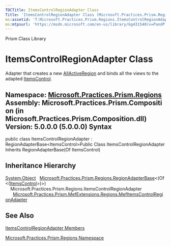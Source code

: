 ```yaml
---
TOCTitle: ItemsControlRegionAdapter Class
Title: 'ItemsControlRegionAdapter Class (Microsoft.Practices.Prism.Regions)'
ms:assetid: 'T:Microsoft.Practices.Prism.Regions.ItemsControlRegionAdapter'
ms:mtpsurl: 'https://msdn.microsoft.com/en-us/library/Gg431540(v=PandP.50)'
---
```


Prism Class Library

ItemsControlRegionAdapter Class
===============================

Adapter that creates a new [AllActiveRegion](https://msdn.microsoft.com/t:microsoft.practices.prism.regions.allactiveregion) and binds all the views to the adapted [ItemsControl](http://msdn2.microsoft.com/en-us/library/ms611045).

**Namespace:** [Microsoft.Practices.Prism.Regions](https://msdn.microsoft.com/n:microsoft.practices.prism.regions)
**Assembly:** Microsoft.Practices.Prism.Composition (in Microsoft.Practices.Prism.Composition.dll) Version: 5.0.0.0 (5.0.0.0)
Syntax
------

<span id="syntaxToggle"></span>public class ItemsControlRegionAdapter : RegionAdapterBase&lt;ItemsControl&gt;Public Class ItemsControlRegionAdapter Inherits RegionAdapterBase(Of ItemsControl)

Inheritance Hierarchy
---------------------

<span id="familyToggle"></span>[System.Object](http://msdn2.microsoft.com/en-us/library/e5kfa45b)
  [Microsoft.Practices.Prism.Regions.RegionAdapterBase](https://msdn.microsoft.com/t:microsoft.practices.prism.regions.regionadapterbase%601)&lt;(Of &lt;([ItemsControl](http://msdn2.microsoft.com/en-us/library/ms611045)&gt;)&gt;)
    Microsoft.Practices.Prism.Regions.ItemsControlRegionAdapter
      [Microsoft.Practices.Prism.MefExtensions.Regions.MefItemsControlRegionAdapter](https://msdn.microsoft.com/t:microsoft.practices.prism.mefextensions.regions.mefitemscontrolregionadapter)

See Also
--------

<span id="seeAlsoToggle"></span>
[ItemsControlRegionAdapter Members](https://msdn.microsoft.com/allmembers.t:microsoft.practices.prism.regions.itemscontrolregionadapter)

[Microsoft.Practices.Prism.Regions Namespace](https://msdn.microsoft.com/n:microsoft.practices.prism.regions)
